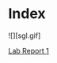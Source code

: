 # Index
![][sgl.gif]

[Lab Report 1](https://tactikal.github.io/cse15l-lab-reports/lab-report-1-week-2.html)



